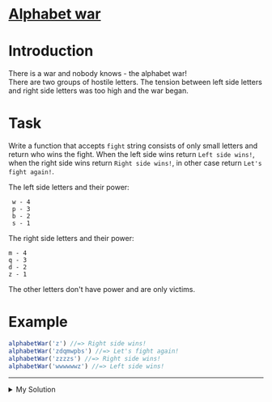 # [Alphabet war](https://www.codewars.com/kata/59377c53e66267c8f6000027)

# Introduction

There is a war and nobody knows - the alphabet war!  
There are two groups of hostile letters. The tension between left side letters and right side letters was too high and the war began.

# Task

Write a function that accepts `fight` string consists of only small letters and return who wins the fight. When the left side wins return `Left side wins!`, when the right side wins return `Right side wins!`, in other case return `Let's fight again!`.

The left side letters and their power:

```
 w - 4
 p - 3
 b - 2
 s - 1
```

The right side letters and their power:

```
m - 4
q - 3
d - 2
z - 1
```

The other letters don't have power and are only victims.

# Example

```js
alphabetWar('z') //=> Right side wins!
alphabetWar('zdqmwpbs') //=> Let's fight again!
alphabetWar('zzzzs') //=> Right side wins!
alphabetWar('wwwwwwz') //=> Left side wins!
```

---

<details><summary>My Solution</summary>

```js
function alphabetWar(fight) {
  const fightMap = { w: -4, p: -3, b: -2, s: -1, m: 4, q: 3, d: 2, z: 1 }
  let total = fight.split('').reduce((acc, cur) => acc + (fightMap[cur] || 0), 0)
  return total > 0 ? 'Right side wins!' : total < 0 ? 'Left side wins!' : "Let's fight again!"
}
```

</details>
